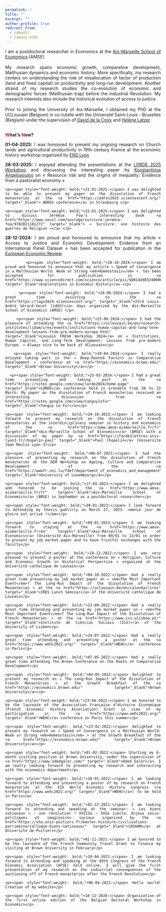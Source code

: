 ```yaml
---
permalink: /
title: ""
excerpt: ""
author_profile: true
redirect_from: 
  - /about/
  - /about.html
---
```


<div style="text-align: justify"> 
I am a postdoctoral researcher in Economics at the <a href="https://www.amse-aixmarseille.fr/fr" target="_blank">Aix-Marseille School of Economics</a> (AMSE).</div>

<!-- <div style="text-align: justify"> -->
<!-- <br/> <b>I am on the job market in the 2022-2023 academic year and available for interviews.</b></div> -->

<div style="text-align: justify"> 
<br/> My research spans economic growth, comparative development, Malthusian dynamics and economic history. More specifically, my research centers on understanding the role of misallocation of factor of production (land and fixed capital) on productivity and long-run development. Another strand of my research studies the co-evolution of economic and demographic forces (Malthusian trap) before the Industrial Revolution. My research interests also include the historical evolution of access to justice.</div>

<div style="text-align: justify"> 
<br/> Prior to joining the University of Aix-Marseille, I obtained my PhD at the UCLouvain (Belgium) in co-tutelle with the Université Saint-Louis - Bruxelles (Belgium) under the supervision of <a href="https://perso.uclouvain.be/david.delacroix/" target="_blank">David de la Croix</a> and <a href="https://sites.google.com/view/helene-latzer/home" target="_blank">Hélène Latzer</a>.</div>

<br/><span style="color:#dc143c"> **W**</span>**hat's** <span style="color:#dc143c"> **N**</span>**ew?**

<div style="text-align: justify;">
      <p><span style="font-weight: bold;">01-04-2025:</span> I was honoured to present my ongoing research on Church lands and agricultural productivity in 19th century France at the economic history workshop organized by <a href="https://www.ens-lyon.fr/" target="_blank"> ENS Lyon</a> </p> 
  
 <p><span style="font-weight: bold;">28-03-2025:</span> I enjoyed attending the presentations at the <a href="https://www.amse-aixmarseille.fr/fr/actualite/lorde-2025-workshop" target="_blank">LORDE 2025 Workshop</a> and discussing the interesting paper by <a href="https://www.gla.ac.uk/schools/business/staff/konstantinosangelopoulos/" target="_blank"> Konstantinos Angelopoulos</a> on « Resource risk and the origins of inequality: Evidence from a pastoralist economy » </p> 
  
    <p><span style="font-weight: bold;">31-01-2025:</span> I was delighted to be able to present my paper on the dissolution of French monasteries at the <a href="https://adres2025.sciencesconf.org/" target="_blank"> ADRES conference</a> in Strasbourg </p> 
  
    <p><span style="font-weight: bold;">22-01-2025:</span> I was delighted to discuss Jérémie Foa's interesting book <a href="https://www.seuil.com/ouvrage/survivre-jeremie-foa/9782021181272" target="_blank"> « Survivre: une histoire des guerres de Religion »</a> </p> 

  <p><span style="font-weight: bold;">28-12-2024:</span> I am proud and honoured to announce that my article « Access to Justice and Economic Development: Evidence from an International Panel Dataset »  has been accepted for publication in the <a href="https://www.sciencedirect.com/science/article/pii/S0014292124002769" target="_blank">European Economic Review</a> </p> 
  
          <p><span style="font-weight: bold;">18-10-2024:</span> I am proud and honoured to announce that my article « Speed of Convergence in a Malthusian World: Weak or Strong <em>Homeostasis</em> »  has been accepted for publication in <a href="https://www.sciencedirect.com/science/article/pii/S0014498324000603" target="_blank">Explorations in Economic History</a> </p> 
  
        <p><span style="font-weight: bold;">28-06-2024:</span> I had a great time assisting to the <a href="https://lagv2024.sciencesconf.org/" target="_blank">23rd Louis-André Gérard-Varet (LAGV)</a> days organized by the Aix-Marseille School of Economics (AMSE) </p>  

        <p><span style="font-weight: bold;">25-06-2024:</span> I had the pleasure of attending the <a href="https://uclouvain.be/en/research-institutes/lidam/ires/events/institutions-human-capital-and-long-term-development-lessons-from-pre-modern-europe.html" target="_blank">Louvain FRESH Workshop 2024</a> on « Institutions, Human Capital, and Long-Term Development: Lessons from pre-modern Europe. » Always nice to be back at UCLouvain</p>  

      <p><span style="font-weight: bold;">29-04-2024:</span> I really enjoyed taking part in the « Deep-Rooted Factors in Comparative Development » conference at <a href="https://economics.brown.edu/" target="_blank">Brown University</a></p>  
  
      <p><span style="font-weight: bold;">25-03-2024:</span> I had a great time presenting and taking part in the <a href="https://sites.google.com/view/lorde2024/home-page" target="_blank">LORDE</a> conference held in Grenoble from 20 to 22 March. My paper on the dissolution of French monasteries received an interesting discussion from <a href="https://sites.google.com/view/tanguylefur" target="_blank">Tanguy Le Fur</a></p>

    <p><span style="font-weight: bold;">24-10-2023:</span> I am looking forward to present my research on the dissolution of French monasteries at the interdisciplinary seminar in history and economics of the <a href="https://www.amse-aixmarseille.fr/fr" target="_blank">Aix-Marseille School of Economics</a> (AMSE) with a discussion of my paper by <a href="https://facdeslettres.univ-lyon3.fr/chopelin-paul" target="_blank">Paul Chopelin</a> (Université Jean Moulin Lyon 3)</p>
  
    <p><span style="font-weight: bold;">06-07-2023:</span> I had the pleasure of presenting my research on the dissolution of French monasteries at the DEM Workshop on Ageing, Culture and Comparative Development of the <a href="https://wwwfr.uni.lu/fdef/department_of_economics_and_management" target="_blank">University of Luxembourg</a></p>
    
    <p><span style="font-weight: bold;">17-03-2023:</span> I am delighted and honored to be joining the <a href="https://www.amse-aixmarseille.fr/fr" target="_blank">Aix-Marseille School of Economics</a> (AMSE) in September as a postdoctoral researcher</p>
    
    <p><span style="font-weight: bold;">30-01-2023:</span> I look forward to defending my thesis publicly on March 27, 2023. <em>Le jour de gloire est arrivé !</em></p>
    
    <p><span style="font-weight: bold;">09-01-2023:</span> I am looking forward to staying at the <a href="https://www.amse-aixmarseille.fr/en" target="_blank">Aix-Marseille School of Economics</a> (Université Aix-Marseille) from 09/01 to 13/01 in order to present my job market paper and to have fruitful exchanges with the faculty</p>
    
    <p><span style="font-weight: bold;">19-12-2022:</span> I was very pleased to present a poster at the conference on « Religion, Culture and Economic Growth in Historical Perspective » organized at the Université catholique de Louvain</p>
    
    <p><span style="font-weight: bold;">04-10-2022:</span> Had a really great time presenting my job market paper on « <em>The Most Important Event</em>? The Long-Run Impact of the Dissolution of French Monasteries » at the <a href="https://uclouvain.be/en/calendar/ires" target="_blank">IRES Lunch Seminar</a> of the Université catholique de Louvain</p>
    
    <p><span style="font-weight: bold;">23-09-2022:</span> Had a really great time attending and presenting my job market paper on « <em>The Most Important Event</em>? The Long-Run Impact of the Dissolution of French Monasteries » at the <a href="https://www.ics.ulisboa.pt/" target="_blank">Instituto de Ciências Sociais (ICS)</a> of the University of Lisbon</p>
    
    <p><span style="font-weight: bold;">29-07-2022:</span> Had a really great time attending and presenting a poster at the <a href="https://www.wehc2022.org/" target="_blank">WEHC</a> conference in Paris</p>
    
    <p><span style="font-weight: bold;">07-05-2022:</span> Had a really great time attending the Brown Conference on the Roots of Comparative Development</p>
    
    <p><span style="font-weight: bold;">04-05-2022:</span> Delighted to present my research on « The Long-Run Impact of the Dissolution of French Monasteries » at the Growth Breakfast of the <a href="https://economics.brown.edu/" target="_blank">Brown University</a></p>
    
    <p><span style="font-weight: bold;">23-04-2022:</span> I am honored to be the laureate of the Association Française d'Histoire Economique (French Economic History Association) Grant in view of my participation in the <a href="https://www.wehc2022.org/" target="_blank">WEHC</a> conference in Paris this summer</p>
    
    <p><span style="font-weight: bold;">23-02-2022:</span> Delighted to present my research on « Speed of Convergence in a Malthusian World: Weak or Strong <em>Homeostasis</em> » at the Growth Breakfast of the <a href="https://economics.brown.edu/" target="_blank">Brown University</a></p>
    
    <p><span style="font-weight: bold;">01-02-2022:</span> Starting my 6-month visiting position at Brown University, under the supervision of <a href="https://www.odedgalor.com/" target="_blank">Oded Galor</a>. I am really looking forward to presenting my research and interacting with the economics department</p>
    
    <p><span style="font-weight: bold;">10-01-2022:</span> I am looking forward to attending and presenting a poster of my research on French monasteries at the XIX World Economic History Congress (<a href="https://www.wehc2022.org/" target="_blank">WEHC</a>) to be held in Paris</p>
    
    <p><span style="font-weight: bold;">02-12-2021:</span> I am looking forward to attending and speaking at the seminar: « Les biens nationaux » : une révolution ? XVIIIe – XXIe siècle. Enjeux socio-politiques et imaginaires sociaux organized by the <a href="https://sha.univ-poitiers.fr/master-histoire-civilisations-patrimoine/colloque-biens-nationaux/" target="_blank">CRIHAM</a> at Université de Poitiers</p>
    
    <p><span style="font-weight: bold;">01-11-2021:</span> I am honored to be the laureate of the French Community Travel Grant to finance my visiting at Brown University in February</p>
    
    <p><span style="font-weight: bold;">20-04-2021:</span> I am looking forward to attending and speaking at the 69th Congress of the French Economic Association (AFSE) held online. I will give the first presentation of my research on the industrial consequences of the auctioning off of French monasteries after the French Revolution</p>
    
    <p><span style="font-weight: bold;">06-04-2021:</span> Hello world! Creation of my website</p>
    
    <p><span style="font-weight: bold;">18-12-2020:</span> Organization of the first online edition of the Belgian Doctoral Workshop in Economics</p>
</div>






